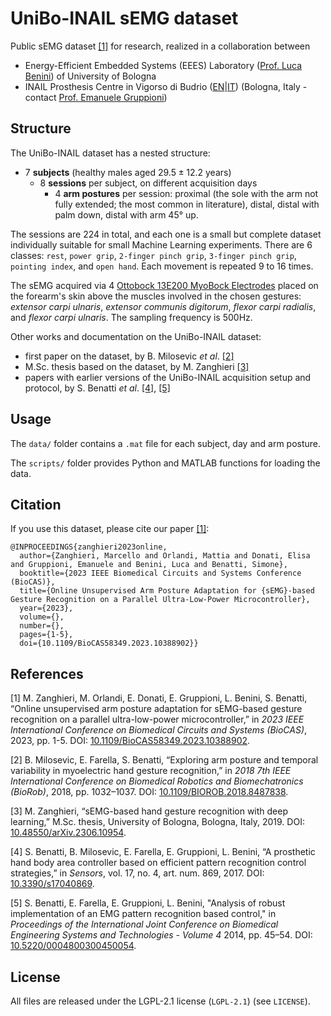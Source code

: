 # UniBo-INAIL sEMG dataset


Public sEMG dataset [[1]](#1) for research, realized in a collaboration between
- Energy-Efficient Embedded Systems (EEES) Laboratory ([Prof. Luca Benini](https://www.unibo.it/sitoweb/luca.benini/en)) of University of Bologna
- INAIL Prosthesis Centre in Vigorso di Budrio ([EN](https://www.inail.it/cs/internet/multi/english/functions-and-services/rehabilitation-and-reintegration.html)|[IT](https://www.inail.it/portale/budrio/it/chi-siamo/centro-protesi-budrio.html)) (Bologna, Italy - contact [Prof. Emanuele Gruppioni](https://www.unibo.it/sitoweb/emanuele.gruppioni3/en))



## Structure

The UniBo-INAIL dataset has a nested structure:
- $`7`$ **subjects** (healthy males aged $`29.5 \pm 12.2`$ years)
  - $`8`$ **sessions** per subject, on different acquisition days
    - $`4`$ **arm postures** per session: proximal (the sole with the arm not fully extended; the most common in literature), distal, distal with palm down, distal with arm $`45°`$ up.

The sessions are $`224`$ in total, and each one is a small but complete dataset individually suitable for small Machine Learning experiments.
There are $`6`$ classes: ``rest``, ``power grip``, ``2-finger pinch grip``, ``3-finger pinch grip``, ``pointing index``, and ``open hand``.
Each movement is repeated $`9`$ to $`16`$ times.

The sEMG acquired via $`4`$ [Ottobock 13E200 MyoBock Electrodes](https://shop.ottobock.us/c/Electrode/p/13E200~550) placed on the forearm's skin above the muscles involved in the chosen gestures: _extensor carpi ulnaris_, _extensor communis digitorum_, _flexor carpi radialis_, and _flexor carpi ulnaris_.
The sampling frequency is $`500 \text{Hz}`$.

Other works and documentation on the UniBo-INAIL dataset:
- first paper on the dataset, by B. Milosevic *et al*. [[2]](#2)
- M.Sc. thesis based on the dataset, by M. Zanghieri [[3]](#3)
- papers with earlier versions of the UniBo-INAIL acquisition setup and protocol, by S. Benatti *et al*. [[4]](#4), [[5]](#5)



## Usage
The ``data/`` folder contains a ``.mat`` file for each subject, day and arm posture.

The ``scripts/`` folder provides Python and MATLAB functions for loading the data.



## Citation
If you use this dataset, please cite our paper [[1]](#1):
```
@INPROCEEDINGS{zanghieri2023online,
  author={Zanghieri, Marcello and Orlandi, Mattia and Donati, Elisa and Gruppioni, Emanuele and Benini, Luca and Benatti, Simone},
  booktitle={2023 IEEE Biomedical Circuits and Systems Conference (BioCAS)}, 
  title={Online Unsupervised Arm Posture Adaptation for {sEMG}-based Gesture Recognition on a Parallel Ultra-Low-Power Microcontroller}, 
  year={2023},
  volume={},
  number={},
  pages={1-5},
  doi={10.1109/BioCAS58349.2023.10388902}}
```



## References

<a id="1">[1]</a>
M. Zanghieri, M. Orlandi, E. Donati, E. Gruppioni, L. Benini, S. Benatti,
“Online unsupervised arm posture adaptation for sEMG-based gesture recognition on a parallel ultra-low-power microcontroller,”
in _2023 IEEE International Conference on Biomedical Circuits and Systems (BioCAS)_,
2023,
pp. 1-5.
DOI: [10.1109/BioCAS58349.2023.10388902](https://doi.org/10.1109/BioCAS58349.2023.10388902).


<a id="2">[2]</a>
B. Milosevic, E. Farella, S. Benatti,
“Exploring arm posture and temporal variability in myoelectric hand gesture recognition,”
in _2018 7th IEEE International Conference on Biomedical Robotics and Biomechatronics (BioRob)_,
2018,
pp. 1032–1037.
DOI: [10.1109/BIOROB.2018.8487838](https://doi.org/10.1109/BIOROB.2018.8487838).


<a id="3">[3]</a>
M. Zanghieri,
“sEMG-based hand gesture recognition with deep learning,”
M.Sc. thesis,
University of Bologna, Bologna, Italy,
2019.
DOI: [10.48550/arXiv.2306.10954](https://doi.org/10.48550/ARXIV.2306.10954).


<a id="4">[4]</a>
S. Benatti, B. Milosevic, E. Farella, E. Gruppioni, L. Benini,
“A prosthetic hand body area controller based on efficient pattern recognition control strategies,”
in _Sensors_,
vol. 17, no. 4, art. num. 869,
2017.
DOI: [10.3390/s17040869](https://doi.org/10.3390/s17040869).


<a id="5">[5]</a>
S. Benatti, E. Farella, E. Gruppioni,  L. Benini,
"Analysis of robust implementation of an EMG pattern recognition based control,"
in _Proceedings of the International Joint Conference on Biomedical Engineering Systems and Technologies - Volume 4_
2014,
pp. 45–54.
DOI: [10.5220/0004800300450054](https://doi.org/10.5220/0004800300450054).



## License

All files are released under the LGPL-2.1 license (`LGPL-2.1`) (see `LICENSE`).
